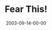 ---
layout: message
category: message
series: "Fear Factor"
title: "Fear This!"
date: 2003-09-14-00-00
message_id: 206
---